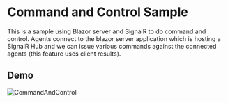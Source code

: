 # Command and Control Sample

This is a sample using Blazor server and SignalR to do command and control. Agents connect to the blazor server application
which is hosting a SignalR Hub and we can issue various commands against the connected agents (this feature uses client results).

## Demo

![CommandAndControl](https://user-images.githubusercontent.com/95136/169334110-5371d8a8-a869-468a-ac93-5e872630320a.gif)
